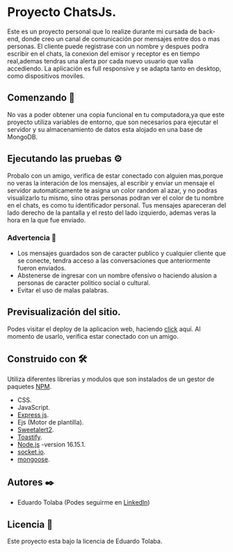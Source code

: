 # Proyecto ChatsJs.
Este es un proyecto personal que lo realize durante mi cursada de back-end, donde creo un canal de comunicación por mensajes entre dos o mas personas.
El cliente puede registrase con un nombre y despues podra escribir en el chats, la conexion del emisor y receptor es en tiempo real,ademas tendras una alerta por cada nuevo usuario que valla accediendo.
La aplicación es full responsive y se adapta tanto en desktop, como dispositivos moviles.

## Comenzando 🚀
No vas a poder obtener una copia funcional en tu computadora,ya que este proyecto utiliza variables de entorno, que son necesarios 
para ejecutar el servidor y su almacenamiento de datos esta alojado en una base de MongoDB.

## Ejecutando las pruebas ⚙️
Probalo con un amigo, verifica de estar conectado con alguien mas,porque no veras la interación de los mensajes, al escribir y enviar un mensaje el servidor automaticamente te asigna un color random al azar, y no podras visualizarlo tu mismo, sino otras personas podran ver el color de tu nombre en el chats, es como tu identificador personal.
Tus mensajes apareceran del lado derecho de la pantalla y el resto del lado izquierdo, ademas veras la hora en la que fue enviado.

### Advertencia 📢
* Los mensajes guardados son de caracter publico y cualquier cliente que se conecte, tendra acceso a las conversaciones que anteriormente 
fueron enviados.
* Abstenerse de ingresar con un nombre ofensivo o haciendo alusion a personas de caracter politico social o cultural.
* Evitar el uso de malas palabras.

## Previsualización del sitio.
Podes visitar el deploy de la aplicacion web, haciendo [click](https://proyectchatjs-production.up.railway.app/) aquí.
Al momento de usarlo, verifica estar conectado con un amigo.

## Construido con 🛠️
Utiliza diferentes librerias y modulos que son instalados de un gestor de paquetes [NPM](https://www.npmjs.com/).

* CSS.
* JavaScript.
* [Express js](https://expressjs.com/es/).
* Ejs (Motor de plantilla).
* [Sweetalert2](https://sweetalert2.github.io/).
* [Toastify](https://www.npmjs.com/package/toastify-js).
* [Node.js](https://nodejs.org/es/) -version 16.15.1.
* [socket.io](https://socket.io).
* [mongoose](https://mongoosejs.com/).

## Autores ✒️
* Eduardo Tolaba (Podes seguirme en [Linkedln](www.linkedin.com/in/tolaba-eduardo-esequiel))

## Licencia 📄
Este proyecto esta bajo la licencia de Eduardo Tolaba.
